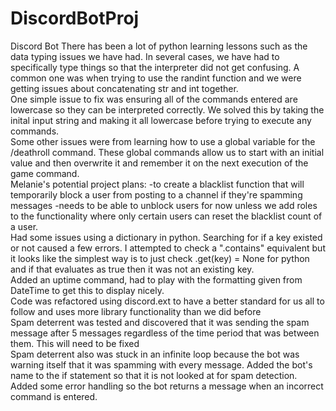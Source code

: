 # DiscordBotProj
 Discord Bot
 There has been a lot of python learning lessons such as the data typing issues we have had. In several cases, we have had to specifically type things so that the interpreter did not get confusing. A common one was when trying to use the randint function and we were getting issues about concatenating str and int together. <br>
 One simple issue to fix was ensuring all of the commands entered are lowercase so they can be interpreted correctly. We solved this by taking the inital input string and making it all lowercase before trying to execute any commands.<br>
 Some other issues were from learning how to use a global variable for the /deathroll command. These global commands allow us to start with an initial value and then overwrite it and remember it on the next execution of the game command.<br> 
 Melanie's potential project plans: 
  -to create a blacklist function that will temporarily block a user from posting to a channel if they're spamming messages
    -needs to be able to unblock users for now unless we add roles to the functionality where only certain users can reset the blacklist count of a user.<br>
  Had some issues using a dictionary in python. Searching for if a key existed or not caused a few errors. I attempted to check a ".contains" equivalent but it looks like the simplest way is to just check .get(key) = None for python and if that evaluates as true then it was not an existing key. <br>
  Added an uptime command, had to play with the formatting given from DateTime to get this to display nicely.<br>
  Code was refactored using discord.ext to have a better standard for us all to follow and uses more library functionality than we did before<br>
  Spam deterrent was tested and discovered that it was sending the spam message after 5 messages regardless of the time period that was between them. This will need to be fixed<br>
  Spam deterrent also was stuck in an infinite loop because the bot was warning itself that it was spamming with every message. Added the bot's name to the if statement so that it is not looked at for spam detection.<br>
  Added some error handling so the bot returns a message when an incorrect command is entered. <br>
